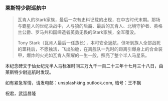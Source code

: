 
### 莱斯特少尉巡航中

>瓦肯人的Stark家族，最后一次有史料记载的出现，在中古时代末期。那场与霸星人的世纪决战中，人与狼的后裔、最后的瓦肯人、北境守护者、英格兰公爵、罗马共和国缔造者英勇无畏的Stark家族，全军覆没。  
>
>    
>Tony Stark（瓦肯人最后一任族长），本可安全返航，但听到族人全部战死的噩耗后，不愿独活，飞出船舱，在离舰队一光时的距离引爆身上的合金装甲，爆炸的火光如瓦肯人荣耀的一生一般，照亮了整个半人马星系。  


本纪念碑文于仙女纪元半人马标准时间三万九千一百二十三年十七月三十八日，由莱斯特少尉巡航时发现。

如有紧急军情，请发电邮：unsplashking.outlook.com, 暗号：王不飘

祝君，武运昌隆
